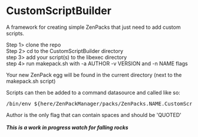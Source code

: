 # CustomScriptBuilder
A framework for creating simple ZenPacks that just need to add custom scripts.

Step 1> clone the repo<br>
Step 2> cd to the CustomScriptBuilder directory<br>
step 3> add your script(s) to the libexec directory<br>
step 4> run makepack.sh with -a AUTHOR -v VERSION and -n NAME flags<br>


Your new ZenPack egg will be found in the current directory (next to the makepack.sh script)

Scripts can then be added to a command datasource and called like so:
<pre>/bin/env ${here/ZenPackManager/packs/ZenPacks.NAME.CustomScripts/path}/libexec/SCRIPT-NAME.sh</pre>

Author is the only flag that can contain spaces and should be 'QUOTED'<br>  
***This is a work in progress watch for falling rocks***
